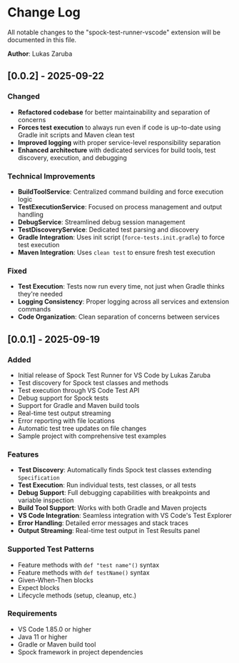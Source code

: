 # Change Log

All notable changes to the "spock-test-runner-vscode" extension will be documented in this file.

**Author**: Lukas Zaruba

## [0.0.2] - 2025-09-22

### Changed
- **Refactored codebase** for better maintainability and separation of concerns
- **Forces test execution** to always run even if code is up-to-date using Gradle init scripts and Maven clean test
- **Improved logging** with proper service-level responsibility separation
- **Enhanced architecture** with dedicated services for build tools, test discovery, execution, and debugging

### Technical Improvements
- **BuildToolService**: Centralized command building and force execution logic
- **TestExecutionService**: Focused on process management and output handling
- **DebugService**: Streamlined debug session management
- **TestDiscoveryService**: Dedicated test parsing and discovery
- **Gradle Integration**: Uses init script (`force-tests.init.gradle`) to force test execution
- **Maven Integration**: Uses `clean test` to ensure fresh test execution

### Fixed
- **Test Execution**: Tests now run every time, not just when Gradle thinks they're needed
- **Logging Consistency**: Proper logging across all services and extension commands
- **Code Organization**: Clean separation of concerns between services

## [0.0.1] - 2025-09-19

### Added
- Initial release of Spock Test Runner for VS Code by Lukas Zaruba
- Test discovery for Spock test classes and methods
- Test execution through VS Code Test API
- Debug support for Spock tests
- Support for Gradle and Maven build tools
- Real-time test output streaming
- Error reporting with file locations
- Automatic test tree updates on file changes
- Sample project with comprehensive test examples

### Features
- **Test Discovery**: Automatically finds Spock test classes extending `Specification`
- **Test Execution**: Run individual tests, test classes, or all tests
- **Debug Support**: Full debugging capabilities with breakpoints and variable inspection
- **Build Tool Support**: Works with both Gradle and Maven projects
- **VS Code Integration**: Seamless integration with VS Code's Test Explorer
- **Error Handling**: Detailed error messages and stack traces
- **Output Streaming**: Real-time test output in Test Results panel

### Supported Test Patterns
- Feature methods with `def "test name"()` syntax
- Feature methods with `def testName()` syntax
- Given-When-Then blocks
- Expect blocks
- Lifecycle methods (setup, cleanup, etc.)

### Requirements
- VS Code 1.85.0 or higher
- Java 11 or higher
- Gradle or Maven build tool
- Spock framework in project dependencies
